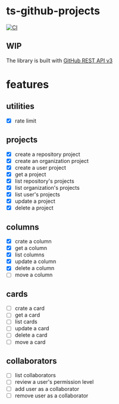 # ts-github-projects

[![CI][github-actions-image]][github-actions-link]

[github-actions-image]:https://github.com/9sako6/ts-github-projects/workflows/CI/badge.svg
[github-actions-link]:https://github.com/9sako6/ts-github-projects/actions?query=workflow%3ACI

## WIP

The library is built with [GitHub REST API v3](https://developer.github.com/v3/projects/)


# features

## utilities

- [x] rate limit

## projects

- [x] create a repository project
- [x] create an organization project
- [x] create a user project
- [x] get a project
- [x] list repository's projects
- [x] list organization's projects
- [x] list user's projects
- [x] update a project
- [x] delete a project

## columns

- [x] crate a column
- [x] get a column
- [x] list columns
- [x] update a column
- [x] delete a column
- [ ] move a column

## cards

- [ ] crate a card
- [ ] get a card
- [ ] list cards
- [ ] update a card
- [ ] delete a card
- [ ] move a card

## collaborators

- [ ] list collaborators
- [ ] review a user's permission level
- [ ] add user as a collaborator
- [ ] remove user as a collaborator
